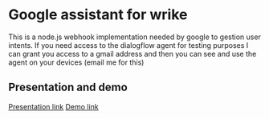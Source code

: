 # Google assistant for wrike

This is a node.js webhook implementation needed by google to gestion user intents.
If you need access to the dialogflow agent for testing purposes I can grant you access to a gmail address and then you can see and use the agent on your devices (email me for this)

## Presentation and demo

[Presentation link](https://www.youtube.com/watch?v=oTR98njaJeQ)
[Demo link](https://youtu.be/1ucyGmCNUOw)

